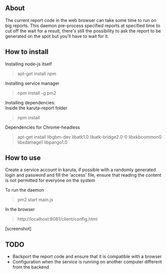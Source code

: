 ## About
The current report code in the web browser can take some time to run on big reports. This daemon pre-process specified reports at specified time to cut off the wait for a result, there's still the possibility to ask the report to be generated on the spot but you'll have to wait for it.

## How to install
Installing node-js itself
>apt-get install npm

Installing service manager
>npm install -g pm2

Installing dependencies:<br>
Inside the karuta-report folder
>npm install

Dependencies for Chrome-headless
>apt-get install libgbm-dev libatk1.0 libatk-bridge2.0-0 libxkbcommon0 libxdamage1 libpango1.0 

## How to use
Create a service account in karuta, if possible with a randomly generated login and password and fill the 'access' file, ensure that reading the content is not permitted for everyone on the system

To run the daemon
>pm2 start main.js

In the browser
>http://localhost:8081/client/config.html

[screenshot]

## TODO
- Backport the report code and ensure that it is compatible with a browser
- Configuration when the service is running on another computer different from the backend
